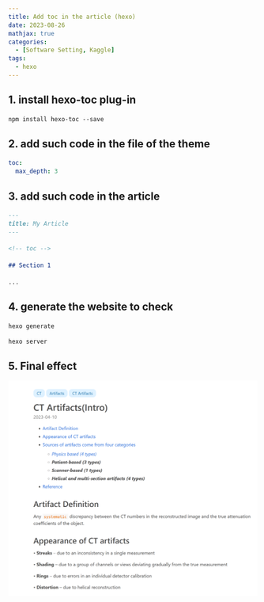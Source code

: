 ```yaml
---
title: Add toc in the article (hexo)
date: 2023-08-26
mathjax: true
categories:
  - [Software Setting, Kaggle]
tags:
  - hexo
---
```




## 1. install hexo-toc plug-in

```css
npm install hexo-toc --save
```

## 2. add such code in the file of the theme

```YAML
toc:
  max_depth: 3
```

## 3. add such code in the article

```MARKDOWN
---
title: My Article
---

<!-- toc -->

## Section 1

...
```

## 4. generate the website to check

```css
hexo generate
```

```css
hexo server
```

## 5. Final effect

![](https://raw.githubusercontent.com/kathychen47/Img4KathyBlog/main/toc.png)
